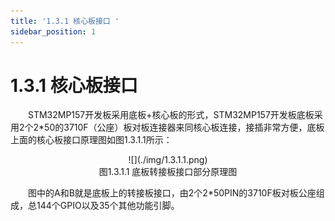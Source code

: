 ```yaml
---
title: '1.3.1 核心板接口 '
sidebar_position: 1
---
```


# 1.3.1 核心板接口 

&emsp;&emsp;STM32MP157开发板采用底板+核心板的形式，STM32MP157开发板底板采用2个2*50的3710F（公座）板对板连接器来同核心板连接，接插非常方便，底板上面的核心板接口原理图如图1.3.1.1所示：

<center>
![](./img/1.3.1.1.png)<br/>
图1.3.1.1 底板转接板接口部分原理图
</center>


&emsp;&emsp;图中的A和B就是底板上的转接板接口，由2个2*50PIN的3710F板对板公座组成，总144个GPIO以及35个其他功能引脚。

















